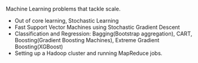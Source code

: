Machine Learning problems that tackle scale. 

* Out of core learning, Stochastic Learning
* Fast Support Vector Machines using Stochastic Gradient Descent
* Classification and Regression: Bagging(Bootstrap aggregation), CART, Boosting(Gradient Boosting Machines), Extreme Gradient Boosting(XGBoost)
* Setting up a Hadoop cluster and running MapReduce jobs. 
